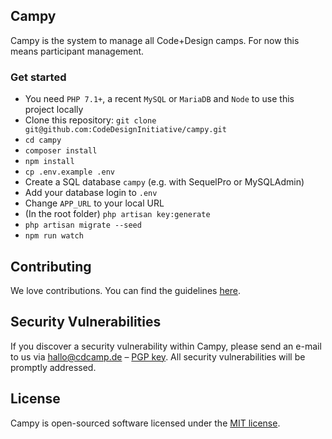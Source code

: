 ## Campy

Campy is the system to manage all Code+Design camps. For now this means participant management.


### Get started

- You need `PHP 7.1+`, a recent `MySQL` or `MariaDB` and `Node` to use this project locally
- Clone this repository: `git clone git@github.com:CodeDesignInitiative/campy.git`
- `cd campy`
- `composer install`
- `npm install`
- `cp .env.example .env`
- Create a SQL database `campy` (e.g. with SequelPro or MySQLAdmin)
- Add your database login to `.env`
- Change `APP_URL` to your local URL
- (In the root folder) `php artisan key:generate`
- `php artisan migrate --seed`
- `npm run watch`

## Contributing

We love contributions. You can find the guidelines [here](https://github.com/CodeDesignInitiative/cdweb1801/blob/master/CONTRIBUTING.md).

## Security Vulnerabilities

If you discover a security vulnerability within Campy, please send an e-mail to us via [hallo@cdcamp.de](mailto:hallo@cdcamp.de) – [PGP key](public.key). All security vulnerabilities will be promptly addressed.

## License

Campy is open-sourced software licensed under the [MIT license](https://opensource.org/licenses/MIT).
